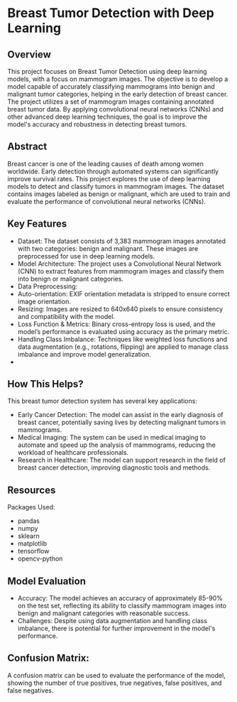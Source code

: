 # Breast Tumor Detection with Deep Learning
## Overview
This project focuses on Breast Tumor Detection using deep learning models, with a focus on mammogram images. The objective is to develop a model capable of accurately classifying mammograms into benign and malignant tumor categories, helping in the early detection of breast cancer. The project utilizes a set of mammogram images containing annotated breast tumor data. By applying convolutional neural networks (CNNs) and other advanced deep learning techniques, the goal is to improve the model's accuracy and robustness in detecting breast tumors.

## Abstract
Breast cancer is one of the leading causes of death among women worldwide. Early detection through automated systems can significantly improve survival rates. This project explores the use of deep learning models to detect and classify tumors in mammogram images. The dataset contains images labeled as benign or malignant, which are used to train and evaluate the performance of convolutional neural networks (CNNs).

## Key Features
- Dataset: The dataset consists of 3,383 mammogram images annotated with two categories: benign and malignant. These images are preprocessed for use in deep learning models.
- Model Architecture: The project uses a Convolutional Neural Network (CNN) to extract features from mammogram images and classify them into benign or malignant categories.
- Data Preprocessing:
- Auto-orientation: EXIF orientation metadata is stripped to ensure correct image orientation.
- Resizing: Images are resized to 640x640 pixels to ensure consistency and compatibility with the model.
- Loss Function & Metrics: Binary cross-entropy loss is used, and the model’s performance is evaluated using accuracy as the primary metric.
- Handling Class Imbalance: Techniques like weighted loss functions and data augmentation (e.g., rotations, flipping) are applied to manage class imbalance and improve model generalization.
- 
## How This Helps?
This breast tumor detection system has several key applications:
- Early Cancer Detection: The model can assist in the early diagnosis of breast cancer, potentially saving lives by detecting malignant tumors in mammograms.
- Medical Imaging: The system can be used in medical imaging to automate and speed up the analysis of mammograms, reducing the workload of healthcare professionals.
- Research in Healthcare: The model can support research in the field of breast cancer detection, improving diagnostic tools and methods.

## Resources
Packages Used:
- pandas
- numpy
- sklearn
- matplotlib
- tensorflow
- opencv-python

## Model Evaluation
- Accuracy: The model achieves an accuracy of approximately 85-90% on the test set, reflecting its ability to classify mammogram images into benign and malignant categories with reasonable success.
- Challenges: Despite using data augmentation and handling class imbalance, there is potential for further improvement in the model's performance.

## Confusion Matrix:
A confusion matrix can be used to evaluate the performance of the model, showing the number of true positives, true negatives, false positives, and false negatives.
